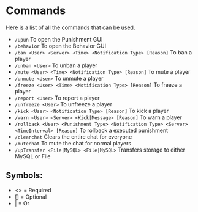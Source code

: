 # Commands
Here is a list of all the commands that can be used.
<br>

* `/upun`
  To open the Punishment GUI
* `/behavior`
  To open the Behavior GUI
* `/ban <User> <Server> <Time> <Notification Type> [Reason]`
  To ban a player
* `/unban <User>`
  To unban a player
* `/mute <User> <Time> <Notification Type> [Reason]`
  To mute a player
* `/unmute <User>`
  To unmute a player
* `/freeze <User> <Time> <Notification Type> [Reason]`
  To freeze a player
* `/report <User>`
  To report a player
* `/unfreeze <User>`
  To unfreeze a player
* `/kick <User> <Notification Type> [Reason]`
  To kick a player
* `/warn <User> <Server> <Kick|Message> [Reason]`
  To warn a player
* `/rollback <User> <Punishment Type> <Notification Type> <Server> <TimeInterval> [Reason]`
  To rollback a executed punishment
* `/clearchat`
  Clears the entire chat for everyone
* `/mutechat`
  To mute the chat for normal players
* `/upTransfer <File|MySQL> <File|MySQL>`
  Transfers storage to either MySQL or File
  <br>

## Symbols:
- <> = Required
- [] = Optional
- | = Or
